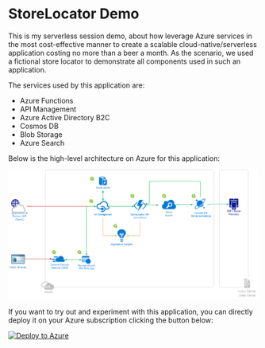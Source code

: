 # StoreLocator Demo
This is my serverless session demo, about how leverage Azure services in the most cost-effective manner to create a scalable cloud-native/serverless application costing no more than a beer a month. As the scenario, we used a fictional store locator to demonstrate all components used in such an application.

The services used by this application are:
- Azure Functions
- API Management
- Azure Active Directory B2C
- Cosmos DB
- Blob Storage
- Azure Search

Below is the high-level architecture on Azure for this application:

![Artitectural Diagram](./assets/storelocator-diagram.png?raw=true)

If you want to try out and experiment with this application, you can directly deploy it on your Azure subscription clicking the button below:

[![Deploy to Azure](https://aka.ms/deploytoazurebutton)](https://portal.azure.com/#create/Microsoft.Template/uri/https%3A%2F%2Fraw.githubusercontent.com%2Fnianton%2Fstorelocator-demo%2Fmaster%2Fdeploy%2Fazuredeploy.json)
